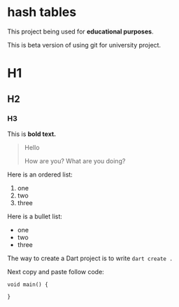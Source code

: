 # hash tables

This project being used for <b>educational purposes</b>.

This is beta version of using git for university project.

# H1
## H2
### H3

This is **bold text.**

> Hello
>
> How are you?
> What are you doing?

Here is an ordered list:
1. one
2. two
3. three

Here is a bullet list:
- one
- two
- three

The way to create a Dart project is to
write `dart create .`

Next copy and paste follow code:

```
void main() {

}

